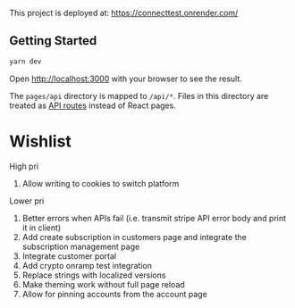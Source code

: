 This project is deployed at: https://connecttest.onrender.com/

## Getting Started

```bash
yarn dev
```

Open [http://localhost:3000](http://localhost:3000) with your browser to see the result.

The `pages/api` directory is mapped to `/api/*`. Files in this directory are treated as [API routes](https://nextjs.org/docs/api-routes/introduction) instead of React pages.

# Wishlist

High pri

1. Allow writing to cookies to switch platform

Lower pri

1. Better errors when APIs fail (i.e. transmit stripe API error body and print it in client)
1. Add create subscription in customers page and integrate the subscription management page
1. Integrate customer portal
1. Add crypto onramp test integration
1. Replace strings with localized versions
1. Make theming work without full page reload
1. Allow for pinning accounts from the account page
